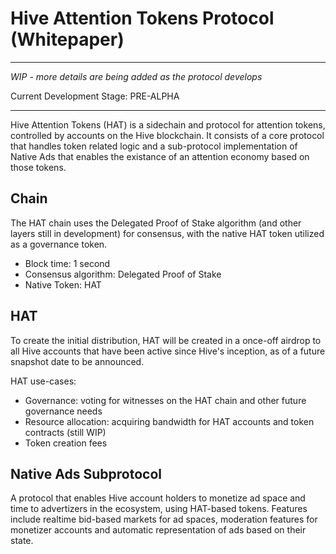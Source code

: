 # Hive Attention Tokens Protocol (Whitepaper)

---

*WIP - more details are being added as the protocol develops*

Current Development Stage: PRE-ALPHA

---

Hive Attention Tokens (HAT) is a sidechain and protocol for attention tokens, controlled by accounts on the Hive blockchain. It consists of a core protocol that handles token related logic and a sub-protocol implementation of Native Ads that enables the existance of an attention economy based on those tokens.

## Chain

The HAT chain uses the Delegated Proof of Stake algorithm (and other layers still in development) for consensus, with the native HAT token utilized as a governance token.

- Block time: 1 second
- Consensus algorithm: Delegated Proof of Stake
- Native Token: HAT

## HAT

To create the initial distribution, HAT will be created in a once-off airdrop to all Hive accounts that have been active since Hive's inception, as of a future snapshot date to be announced. 

HAT use-cases:

- Governance: voting for witnesses on the HAT chain and other future governance needs
- Resource allocation: acquiring bandwidth for HAT accounts and token contracts (still WIP)
- Token creation fees


## Native Ads Subprotocol

A protocol that enables Hive account holders to monetize ad space and time to advertizers in the ecosystem, using HAT-based tokens. Features include realtime bid-based markets for ad spaces, moderation features for monetizer accounts and automatic representation of ads based on their state.